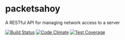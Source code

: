 # packetsahoy
A RESTful API for managing network access to a server

[![Build Status](https://travis-ci.org/samrussell/packetsahoy.svg?branch=master)](https://travis-ci.org/samrussell/packetsahoy)
[![Code Climate](https://codeclimate.com/github/samrussell/packetsahoy/badges/gpa.svg)](https://codeclimate.com/github/samrussell/packetsahoy)
[![Test Coverage](https://codeclimate.com/github/samrussell/packetsahoy/badges/coverage.svg)](https://codeclimate.com/github/samrussell/packetsahoy/coverage)
